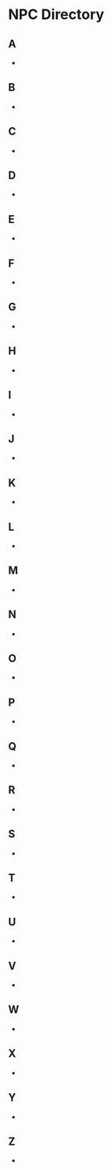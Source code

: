 # NPC Directory

## A
- [](https://wiki.FirstRateRoleplay.com/npcs/NAME.html)

## B
- [](https://wiki.FirstRateRoleplay.com/npcs/NAME.html)

## C
- [](https://wiki.FirstRateRoleplay.com/npcs/NAME.html)

## D
- [](https://wiki.FirstRateRoleplay.com/npcs/NAME.html)

## E
- [](https://wiki.FirstRateRoleplay.com/npcs/NAME.html)

## F
- [](https://wiki.FirstRateRoleplay.com/npcs/NAME.html)

## G
- [](https://wiki.FirstRateRoleplay.com/npcs/NAME.html)

## H
- [](https://wiki.FirstRateRoleplay.com/npcs/NAME.html)

## I
- [](https://wiki.FirstRateRoleplay.com/npcs/NAME.html)

## J
- [](https://wiki.FirstRateRoleplay.com/npcs/NAME.html)

## K
- [](https://wiki.FirstRateRoleplay.com/npcs/NAME.html)

## L
- [](https://wiki.FirstRateRoleplay.com/npcs/NAME.html)

## M
- [](https://wiki.FirstRateRoleplay.com/npcs/NAME.html)

## N
- [](https://wiki.FirstRateRoleplay.com/npcs/NAME.html)

## O
- [](https://wiki.FirstRateRoleplay.com/npcs/NAME.html)

## P
- [](https://wiki.FirstRateRoleplay.com/npcs/NAME.html)

## Q
- [](https://wiki.FirstRateRoleplay.com/npcs/NAME.html)

## R
- [](https://wiki.FirstRateRoleplay.com/npcs/NAME.html)

## S
- [](https://wiki.FirstRateRoleplay.com/npcs/NAME.html)

## T
- [](https://wiki.FirstRateRoleplay.com/npcs/NAME.html)

## U
- [](https://wiki.FirstRateRoleplay.com/npcs/NAME.html)

## V
- [](https://wiki.FirstRateRoleplay.com/npcs/NAME.html)

## W
- [](https://wiki.FirstRateRoleplay.com/npcs/NAME.html)

## X
- [](https://wiki.FirstRateRoleplay.com/npcs/NAME.html)

## Y
- [](https://wiki.FirstRateRoleplay.com/npcs/NAME.html)

## Z
- [](https://wiki.FirstRateRoleplay.com/npcs/NAME.html)